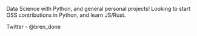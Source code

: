 Data Science with Python, and general personal projects!
Looking to start OSS contributions in Python, and learn JS/Rust.

Twitter - @bren_done

<!---
Tapeless/Tapeless is a ✨ special ✨ repository because its `README.md` (this file) appears on your GitHub profile.
You can click the Preview link to take a look at your changes.
--->
